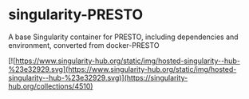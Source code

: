 # singularity-PRESTO
A base Singularity container for PRESTO, including dependencies and environment, converted from docker-PRESTO

[![https://www.singularity-hub.org/static/img/hosted-singularity--hub-%23e32929.svg](https://www.singularity-hub.org/static/img/hosted-singularity--hub-%23e32929.svg)](https://singularity-hub.org/collections/4510)

